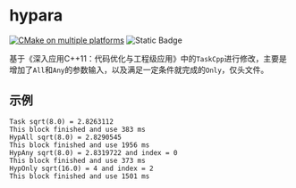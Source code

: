 # hypara

[![CMake on multiple platforms](https://github.com/geoyee/hypara/actions/workflows/cmake-multi-platform.yml/badge.svg?branch=main)](https://github.com/geoyee/hypara/actions/workflows/cmake-multi-platform.yml)
![Static Badge](https://img.shields.io/badge/C++-17-blue)

基于《深入应用C++11：代码优化与工程级应用》中的`TaskCpp`进行修改，主要是增加了`All`和`Any`的参数输入，以及满足一定条件就完成的`Only`，仅头文件。

## 示例

```shell
Task sqrt(8.0) = 2.8263112
This block finished and use 383 ms
HypAll sqrt(8.0) = 2.8290545
This block finished and use 1956 ms
HypAny sqrt(8.0) = 2.8319722 and index = 0
This block finished and use 373 ms
HypOnly sqrt(16.0) = 4 and index = 2
This block finished and use 1501 ms
```


